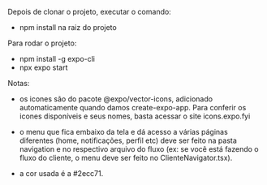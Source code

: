 Depois de clonar o projeto, executar o comando:
- npm install na raiz do projeto 

Para rodar o projeto:
- npm install -g expo-cli
- npx expo start

Notas:

- os icones são do pacote @expo/vector-icons, adicionado automaticamente quando damos create-expo-app. Para conferir os icones disponíveis e seus nomes, basta acessar o site icons.expo.fyi

- o menu que fica embaixo da tela e dá acesso a várias páginas diferentes (home, notificações, perfil etc) deve ser feito na pasta navigation e no respectivo arquivo do fluxo (ex: se você está fazendo o fluxo do cliente, o menu deve ser feito no ClienteNavigator.tsx).

- a cor usada é a #2ecc71.